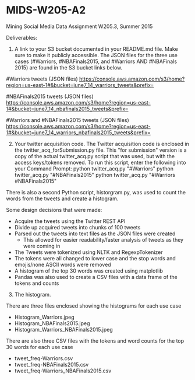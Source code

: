 # MIDS-W205-A2

Mining Social Media Data Assignment
W205.3, Summer 2015

Deliverables:

1. A link to your S3 bucket documented in your README.md file. Make sure to make it publicly accessible.
The JSON files for the three use cases (#Warriors, #NBAFinals2015, and #Warriors AND #NBAFinals 2015) are found in the S3 bucket links below.

#Warriors  tweets (JSON files)
https://console.aws.amazon.com/s3/home?region=us-east-1#&bucket=june7_14_warriors_tweets&prefix=

#NBAFinals2015 tweets (JSON files)
https://console.aws.amazon.com/s3/home?region=us-east-1#&bucket=june7_14_nbafinals2015_tweets&prefix=

#Warriors and #NBAFinals2015 tweets (JSON files)
https://console.aws.amazon.com/s3/home?region=us-east-1#&bucket=june7_14_warriors_nbafinals2015_tweets&prefix=


2. Your twitter acquisition code.
The Twitter acquisition code is enclosed in the twitter_acq_forSubmission.py file.
This "for submission" version is a copy of the actual twitter_acq.py script that was used, but with the access keys/tokens removed.
To run this script, enter the following into your Command Prompt:
python twitter_acq.py "#Warriors"
python twitter_acq.py "#NBAFinals2015"
python twitter_acq.py "#Warriors #NBAFinals2015"

There is also a second Python script, historgram.py, was used to count the words from the tweets and create a histogram.

Some design decisions that were made:
- Acquire the tweets using the Twitter REST API
- Divide up acquired tweets into chunks of 100 tweets
- Parsed out the tweets into text files as the JSON files were created
    - This allowed for easier readability/faster analysis of tweets as they were coming in
- The Tweets were tokenized using NLTK and RegexpTokenizer
- The tokens were all changed to lower case and the stop words and emojis/none ASCII words were removed 
- A histogram of the top 30 words was created using matplotlib
- Pandas was also used to create a CSV files with a data frame of the tokens and counts


3. The histogram.

There are three files enclosed showing the histograms for each use case
- Histogram_Warriors.jpeg
- Histogram_NBAFinals2015.jpeg
- Histogram_Warriors_NBAFinals2015.jpeg

There are also three CSV files with the tokens and word counts for the top 30 words for each use case
- tweet_freq-Warriors.csv
- tweet_freq-NBAFinals2015.csv
- tweet_freq-Warriors_NBAFinals2015.csv
